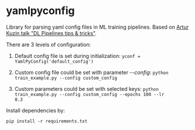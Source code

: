 # yamlpyconfig
Library for parsing yaml config files in ML training pipelines. Based on [Artur Kuzin talk "DL Pipelines tips & tricks"](https://www.youtube.com/watch?v=W5GFH1erQ4U).

There are 3 levels of configuration:
1. Default config file is set during initialization: 
<code>yconf = YamlPyConfig('default_config')</code>

2. Custom config file could be set with parameter *--config*:
<code>python train_example.py --config custom_config</code>

3. Custom parameters could be set with selected keys:
<code>python train_example.py --config custom_config --epochs 100 --lr 0.3</code>





Install dependencies by:

<code>pip install -r requirements.txt</code>